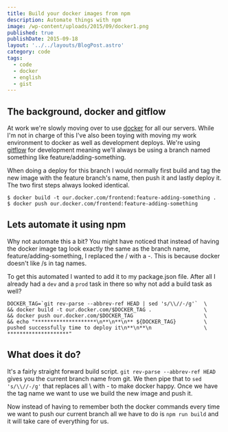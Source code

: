 ```yaml
---
title: Build your docker images from npm
description: Automate things with npm
image: /wp-content/uploads/2015/09/docker1.png
published: true
publishDate: 2015-09-18
layout: '../../layouts/BlogPost.astro'
category: code
tags:
  - code
  - docker
  - english
  - gist
---
```


## The background, docker and gitflow

At work we're slowly moving over to use [docker][1] for all our servers. While I'm not in charge of this I've also been toying with moving my work environment to docker as well as development deploys. We're using [gitflow][2] for development meaning we'll always be using a branch named something like feature/adding-something.

When doing a deploy for this branch I would normally first build and tag the new image with the feature branch's name, then push it and lastly deploy it. The two first steps always looked identical.

```shell
$ docker build -t our.docker.com/frontend:feature-adding-something .
$ docker push our.docker.com/frontend:feature-adding-something
```

## Lets automate it using npm

Why not automate this a bit? You might have noticed that instead of having the docker image tag look exactly the same as the branch name, feature/adding-something, I replaced the / with a -. This is because docker doesn't like /s in tag names.

To get this automated I wanted to add it to my package.json file. After all I already had a `dev` and a `prod` task in there so why not add a build task as well?

```shell
DOCKER_TAG=`git rev-parse --abbrev-ref HEAD | sed 's/\\//-/g'`  \
&& docker build -t our.docker.com/$DOCKER_TAG .                 \
&& docker push our.docker.com/$DOCKER_TAG                       \
&& echo "********************\n**\n**\n** ${DOCKER_TAG}         \
pushed successfully time to deploy it\n**\n**\n                 \
********************"
```

## What does it do?

It's a fairly straight forward build script. `git rev-parse --abbrev-ref HEAD` gives you the current branch name from git. We then pipe that to `sed 's/\\//-/g'` that replaces all \ with - to make docker happy. Once we have the tag name we want to use we build the new image and push it.

Now instead of having to remember both the docker commands every time we want to push our current branch all we have to do is `npm run build` and it will take care of everything for us.

[1]: https://www.docker.com/ 'Docker - Build, Ship, and Run Any App, Anywhere'
[2]: https://www.atlassian.com/git/tutorials/comparing-workflows/gitflow-workflow 'Gitflow Workflow | Atlassian Git Tutorial'
